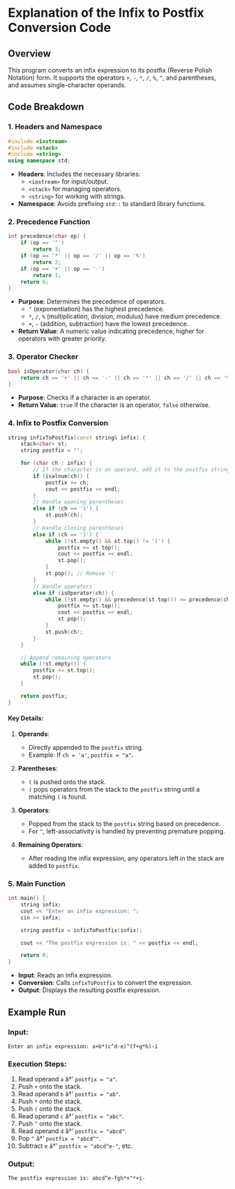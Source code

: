 # Explanation of the Infix to Postfix Conversion Code

## Overview
This program converts an infix expression to its postfix (Reverse Polish Notation) form. It supports the operators `+`, `-`, `*`, `/`, `%`, `^`, and parentheses, and assumes single-character operands.


## Code Breakdown

### 1. **Headers and Namespace**
```cpp
#include <iostream>
#include <stack>
#include <string>
using namespace std;
```
- **Headers**: Includes the necessary libraries:
  - `<iostream>` for input/output.
  - `<stack>` for managing operators.
  - `<string>` for working with strings.
- **Namespace**: Avoids prefixing `std::` to standard library functions.


### 2. **Precedence Function**
```cpp
int precedence(char op) {
    if (op == '^')
        return 3;
    if (op == '*' || op == '/' || op == '%')
        return 2;
    if (op == '+' || op == '-')
        return 1;
    return 0;
}
```
- **Purpose**: Determines the precedence of operators.
  - `^` (exponentiation) has the highest precedence.
  - `*`, `/`, `%` (multiplication, division, modulus) have medium precedence.
  - `+`, `-` (addition, subtraction) have the lowest precedence.
- **Return Value**: A numeric value indicating precedence, higher for operators with greater priority.



### 3. **Operator Checker**
```cpp
bool isOperator(char ch) {
    return ch == '+' || ch == '-' || ch == '*' || ch == '/' || ch == '%' || ch == '^';
}
```
- **Purpose**: Checks if a character is an operator.
- **Return Value**: `true` if the character is an operator, `false` otherwise.



### 4. **Infix to Postfix Conversion**
```cpp
string infixToPostfix(const string& infix) {
    stack<char> st;
    string postfix = "";

    for (char ch : infix) {
        // If the character is an operand, add it to the postfix string
        if (isalnum(ch)) {
            postfix += ch;
            cout << postfix << endl;
        }
        // Handle opening parentheses
        else if (ch == '(') {
            st.push(ch);
        }
        // Handle closing parentheses
        else if (ch == ')') {
            while (!st.empty() && st.top() != '(') {
                postfix += st.top();
                cout << postfix << endl;
                st.pop();
            }
            st.pop(); // Remove '('
        }
        // Handle operators
        else if (isOperator(ch)) {
            while (!st.empty() && precedence(st.top()) >= precedence(ch) && (ch != '^')) {
                postfix += st.top();
                cout << postfix << endl;
                st.pop();
            }
            st.push(ch);
        }
    }

    // Append remaining operators
    while (!st.empty()) {
        postfix += st.top();
        st.pop();
    }

    return postfix;
}
```

#### Key Details:
1. **Operands**:
   - Directly appended to the `postfix` string.
   - Example: If `ch = 'a'`, `postfix = "a"`.

2. **Parentheses**:
   - `(` is pushed onto the stack.
   - `)` pops operators from the stack to the `postfix` string until a matching `(` is found.

3. **Operators**:
   - Popped from the stack to the `postfix` string based on precedence.
   - For `^`, left-associativity is handled by preventing premature popping.

4. **Remaining Operators**:
   - After reading the infix expression, any operators left in the stack are added to `postfix`.



### 5. **Main Function**
```cpp
int main() {
    string infix;
    cout << "Enter an infix expression: ";
    cin >> infix;

    string postfix = infixToPostfix(infix);

    cout << "The postfix expression is: " << postfix << endl;

    return 0;
}
```
- **Input**: Reads an infix expression.
- **Conversion**: Calls `infixToPostfix` to convert the expression.
- **Output**: Displays the resulting postfix expression.



## Example Run

### Input:
```
Enter an infix expression: a+b*(c^d-e)^(f+g*h)-i
```

### Execution Steps:
1. Read operand `a` â†’ `postfix = "a"`.
2. Push `+` onto the stack.
3. Read operand `b` â†’ `postfix = "ab"`.
4. Push `*` onto the stack.
5. Push `(` onto the stack.
6. Read operand `c` â†’ `postfix = "abc"`.
7. Push `^` onto the stack.
8. Read operand `d` â†’ `postfix = "abcd"`.
9. Pop `^` â†’ `postfix = "abcd^"`.
10. Subtract `e` â†’ `postfix = "abcd^e-"`, etc.

### Output:
```
The postfix expression is: abcd^e-fgh*+^*+i-
```
